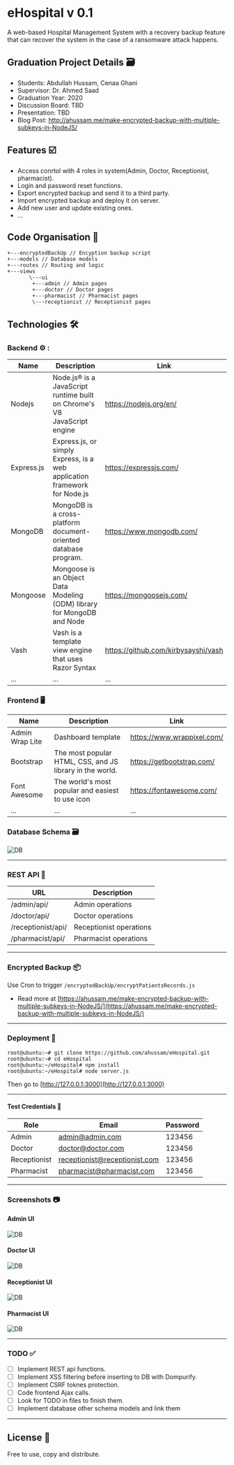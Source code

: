 # eHospital v 0.1 

A web-based Hospital Management System with a recovery backup feature that can recover the system in the case of a ransomware attack happens.

## Graduation Project Details :card_file_box:	
* Students: Abdullah Hussam, Cenaa Ghani
* Supervisor: Dr. Ahmed Saad 
* Graduation Year: 2020
* Discussion Board: TBD
* Presentation: TBD
* Blog Post: http://ahussam.me/make-encrypted-backup-with-multiple-subkeys-in-NodeJS/

## Features :ballot_box_with_check:	

  - Access conrtol with 4 roles in system(Admin, Doctor, Receptionist, pharmacist). 
  - Login and password reset functions. 
  - Export encrypted backup and send it to a third party. 
  - Import encrypted backup and deploy it on server.
  - Add new user and update existing ones. 
  - ... 

## Code Organisation :open_file_folder:	

```
+---encryptedBackUp // Encyption backup script 
+---models // Database models 
+---routes // Routing and logic 
+---views 
       \---ui
        +---admin // Admin pages
        +---doctor // Doctor pages
        +---pharmacist // Pharmacist pages
        \---receptionist // Receptionist pages
```

## Technologies :hammer_and_wrench:	
### Backend :gear: : 
| Name | Description | Link 
| ------ | ------ | ------
| Nodejs | Node.js® is a JavaScript runtime built on Chrome's V8 JavaScript engine| https://nodejs.org/en/
Express.js | Express.js, or simply Express, is a web application framework for Node.js | https://expressjs.com/ 
MongoDB | MongoDB is a cross-platform document-oriented database program. |https://www.mongodb.com/
Mongoose |Mongoose is an Object Data Modeling (ODM) library for MongoDB and Node|https://mongoosejs.com/|
Vash|Vash is a template view engine that uses Razor Syntax|https://github.com/kirbysayshi/vash|
...|...|...|

### Frontend :desktop_computer:  
| Name | Description | Link 
| ------ | ------ | ------
| Admin Wrap Lite |  Dashboard template | https://www.wrappixel.com/
| Bootstrap |  The most popular HTML, CSS, and JS library in the world. | https://getbootstrap.com/
Font Awesome|The world's most popular and easiest to use icon|https://fontawesome.com/|
...|...|...|

### Database Schema :card_file_box:	 
![DB](/ss/db.png)

------


### REST API :link:	

| URL | Description 
| ------ | ------ | 
/admin/api/ | Admin operations 
/doctor/api/| Doctor operations 
/receptionist/api/| Receptionist operations 
/pharmacist/api/| Pharmacist operations

------

### Encrypted Backup :package:	

Use Cron to trigger `/encryptedBackUp/encryptPatientsRecords.js` 
* Read more at [https://ahussam.me/make-encrypted-backup-with-multiple-subkeys-in-NodeJS/](https://ahussam.me/make-encrypted-backup-with-multiple-subkeys-in-NodeJS/)

------


### Deployment :rocket:	

```
root@ubuntu:~# git clone https://github.com/ahussam/eHospital.git
root@ubuntu:~# cd eHospital
root@ubuntu:~/eHospital# npm install 
root@ubuntu:~/eHospital# node server.js 
```

Then go to [http://127.0.0.1:3000](http://127.0.0.1:3000) 

------

#### Test Credentials :key:	

| Role | Email | Password 
| ------ | ------ | -------
Admin | admin@admin.com| 123456
Doctor| doctor@doctor.com| 123456
Receptionist|receptionist@receptionist.com|123456
Pharmacist|pharmacist@pharmacist.com|123456 

------

### Screenshots :camera:	
#### Admin UI
![DB](/ss/admin.png)
#### Doctor UI
![DB](/ss/doctor.png)
#### Receptionist UI
![DB](/ss/receptionist.png)
#### Pharmacist UI
![DB](/ss/pharmacist.png)

------

### TODO :white_check_mark: 

- [ ] Implement REST api functions. 
- [ ] Implement XSS filtering before inserting to DB with Dompurify. 
- [ ] Implement CSRF toknes protection. 
- [ ] Code frontend Ajax calls. 
- [ ] Look for TODO in files to finish them. 
- [ ] Implement database other schema models and link them

------

## License :page_facing_up:	
Free to use, copy and distribute. 


